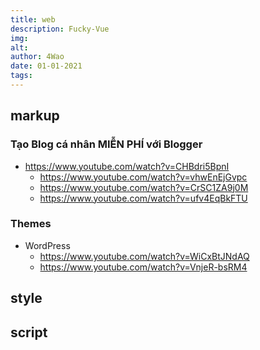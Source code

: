 ```yaml
---
title: web
description: Fucky-Vue 
img: 
alt: 
author: 4Wao 
date: 01-01-2021 
tags:
---  
```


<article>
 
## markup 

### Tạo Blog cá nhân MIỄN PHÍ với Blogger 

- https://www.youtube.com/watch?v=CHBdri5BpnI
   - https://www.youtube.com/watch?v=vhwEnEjGvpc
   - https://www.youtube.com/watch?v=CrSC1ZA9j0M
   - https://www.youtube.com/watch?v=ufv4EqBkFTU

<!--more-->

### Themes  
- WordPress  
    - https://www.youtube.com/watch?v=WiCxBtJNdAQ
    - https://www.youtube.com/watch?v=VnjeR-bsRM4

## style 

## script 

</article>